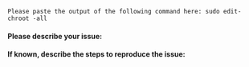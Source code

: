 ```
Please paste the output of the following command here: sudo edit-chroot -all
```

#### Please describe your issue:


#### If known, describe the steps to reproduce the issue:
